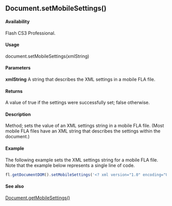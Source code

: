 ## Document.setMobileSettings()

#### Availability

Flash CS3 Professional.

#### Usage

document.setMobileSettings(xmlString)

#### Parameters

**xmlString** A string that describes the XML settings in a mobile FLA file.

#### Returns

A value of true if the settings were successfully set; false otherwise.

#### Description

Method; sets the value of an XML settings string in a mobile FLA file. (Most mobile FLA files have an XML string that describes the settings within the document.)

#### Example

The following example sets the XML settings string for a mobile FLA file. Note that the example below represents a single line of code.

```javascript
fl.getDocumentDOM().setMobileSettings('<? xml version="1.0" encoding="UTF-16" standalone="no"?><mobileSettings><contentType id="standalonePlayer" name="Standalone Player"/><testDevices><testDevice id="1170" name="Generic Phone" selected="yes"/></testDevices><outputMsgFiltering info="no" trace="yes" warning="yes"/><testWindowState height="496" splitterClosed="No" splitterXPos="400" width="907"/></mobileSettings>');
```

#### See also

[Document.getMobileSettings()](../Document_object/Document81.md)
